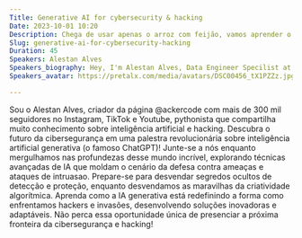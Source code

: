 ```yaml
---
Title: Generative AI for cybersecurity & hacking
Date: 2023-10-01 10:20
Description: Chega de usar apenas o arroz com feijão, vamos aprender o poder das AIs generativas para cibersegurança, explorando técnicas avançadas para detecção, intrusão e defesa contra ameaças.
Slug: generative-ai-for-cybersecurity-hacking
Duration: 45
Speakers: Alestan Alves
Speakers_biography: Hey, I'm Alestan Alves, Data Engineer Specilist at TOTVS, Content Creator at @ackercode +155k followers . I'm passionate about technology and AI! About me https://www.ackercode.com/about
Speakers_avatar: https://pretalx.com/media/avatars/DSC00456_tX1PZZz.jpg

---
```


Sou o Alestan Alves, criador da página @ackercode com mais de 300 mil seguidores no Instagram, TikTok e Youtube, pythonista que compartilha muito conhecimento sobre inteligência artificial e hacking. Descubra o futuro da cibersegurança em uma palestra revolucionária sobre inteligência artificial generativa (o famoso ChatGPT)! Junte-se a nós enquanto mergulhamos nas profundezas desse mundo incrível, explorando técnicas avançadas de IA que moldam o cenário da defesa contra ameaças e ataques de intruasao. Prepare-se para desvendar segredos ocultos de detecção e proteção, enquanto desvendamos as maravilhas da criatividade algorítmica. Aprenda como a IA generativa está redefinindo a forma como enfrentamos hackers e invasões, desenvolvendo soluções inovadoras e adaptáveis. Não perca essa oportunidade única de presenciar a próxima fronteira da cibersegurança e hacking!